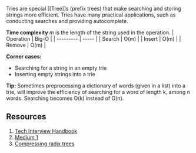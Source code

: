 Tries are special [[Tree]]s (prefix trees) that make searching and storing strings more efficient. Tries have many practical applications, such as conducting searches and providing autocomplete.

**Time complexity**
*m* is the length of the string used in the operation.
| Operation | Big-O |
| --------- | ----- |
| Search    | O(m)  |
| Insert    | O(m)  |
| Remove    | O(m)  | 

**Corner cases:**
-   Searching for a string in an empty trie
-   Inserting empty strings into a trie

**Tip:** Sometimes preprocessing a dictionary of words (given in a list) into a trie, will improve the efficiency of searching for a word of length k, among n words. Searching becomes O(k) instead of O(n).

## Resources
1. [Tech Interview Handbook](https://www.techinterviewhandbook.org/algorithms/trie/)
2. [Medium 1](https://medium.com/basecs/trying-to-understand-tries-3ec6bede0014)
3. [Compressing radix trees](https://medium.com/basecs/compressing-radix-trees-without-too-many-tears-a2e658adb9a0)